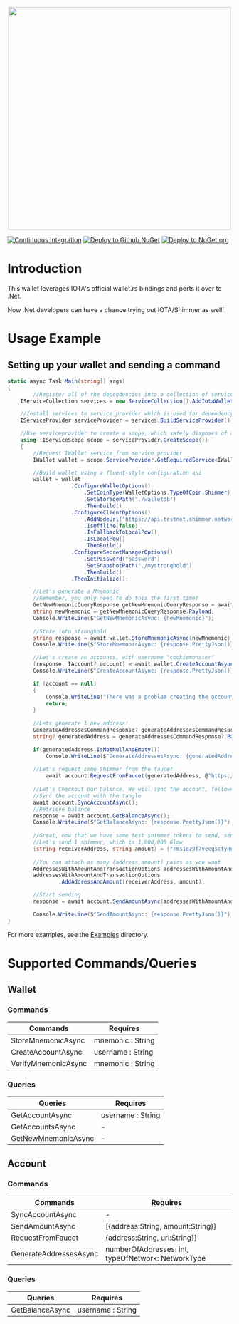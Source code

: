 <p align="center">
    <img src="https://user-images.githubusercontent.com/12537739/192513130-58bdd96d-60c7-4303-a8b1-949c301485ef.png" width="500" >
</p>

[![Continuous Integration](https://github.com/wireless90/IotaWallet.NET/actions/workflows/Compile.yml/badge.svg?branch=main)](https://github.com/wireless90/IotaWallet.NET/actions/workflows/Compile.yml)
[![Deploy to Github NuGet](https://github.com/wireless90/IotaWallet.NET/actions/workflows/GithubNuget.yml/badge.svg)](https://github.com/wireless90/IotaWallet.NET/actions/workflows/GithubNuget.yml)
[![Deploy to NuGet.org](https://github.com/wireless90/IotaWallet.NET/actions/workflows/Nuget.yml/badge.svg)](https://github.com/wireless90/IotaWallet.NET/actions/workflows/Nuget.yml)

# Introduction

This wallet leverages IOTA's official wallet.rs bindings and ports it over to .Net.

Now .Net developers can have a chance trying out IOTA/Shimmer as well!

# Usage Example

## Setting up your wallet and sending a command

```cs
static async Task Main(string[] args)
{
    	//Register all of the dependencies into a collection of services
	IServiceCollection services = new ServiceCollection().AddIotaWalletServices();

	//Install services to service provider which is used for dependency injection
	IServiceProvider serviceProvider = services.BuildServiceProvider();

	//Use serviceprovider to create a scope, which safely disposes of all services at end of scope
	using (IServiceScope scope = serviceProvider.CreateScope())
	{
		//Request IWallet service from service provider
		IWallet wallet = scope.ServiceProvider.GetRequiredService<IWallet>();

		//Build wallet using a fluent-style configuration api
		wallet = wallet
					.ConfigureWalletOptions()
						.SetCoinType(WalletOptions.TypeOfCoin.Shimmer)
						.SetStoragePath("./walletdb")
						.ThenBuild()
					.ConfigureClientOptions()
						.AddNodeUrl("https://api.testnet.shimmer.network")
						.IsOffline(false)
						.IsFallbackToLocalPow()
						.IsLocalPow()
						.ThenBuild()
					.ConfigureSecretManagerOptions()
						.SetPassword("password")
						.SetSnapshotPath("./mystronghold")
						.ThenBuild()
					.ThenInitialize();

		//Let's generate a Mnemonic
		//Remember, you only need to do this the first time!
		GetNewMnemonicQueryResponse getNewMnemonicQueryResponse = await wallet.GetNewMnemonicAsync();
		string newMnemonic = getNewMnemonicQueryResponse.Payload;
		Console.WriteLine($"GetNewMnemonicAsync: {newMnemonic}");
		
		//Store into stronghold
		string response = await wallet.StoreMnemonicAsync(newMnemonic);
		Console.WriteLine($"StoreMnemonicAsync: {response.PrettyJson()}");

		//Let's create an accounts, with username "cookiemonster"
		(response, IAccount? account) = await wallet.CreateAccountAsync("cookiemonster");
		Console.WriteLine($"CreateAccountAsync: {response.PrettyJson()}");

		if (account == null)
		{
			Console.WriteLine("There was a problem creating the account.");
			return;
		}
		
		//Lets generate 1 new address!
		GenerateAddressesCommandResponse? generateAddressesCommandResponse = await account.GenerateAddressesAsync(numberOfAddresses: 1, NetworkType.Testnet);
		string? generatedAddress = generateAddressesCommandResponse?.Payload?.FirstOrDefault()?.Address;

		if(generatedAddress.IsNotNullAndEmpty())
			Console.WriteLine($"GenerateAddressesAsync: {generatedAddress}");
			
		//Let's request some Shimmer from the faucet
        	await account.RequestFromFaucet(generatedAddress, @"https://faucet.testnet.shimmer.network");
        
		//Let's Checkout our balance. We will sync the account, followed by checking the balance.
		//Sync the account with the tangle
		await account.SyncAccountAsync();
		//Retrieve balance
		response = await account.GetBalanceAsync();
		Console.WriteLine($"GetBalanceAsync: {response.PrettyJson()}");
		
		//Great, now that we have some test shimmer tokens to send, send to me!
		//Let's send 1 shimmer, which is 1,000,000 Glow
		(string receiverAddress, string amount) = ("rms1qz9f7vecqscfynnxacyzefwvpza0wz3r0lnnwrc8r7qhx65s5x7rx2fln5q", "1000000");
		
		//You can attach as many (address,amount) pairs as you want
		AddressesWithAmountAndTransactionOptions addressesWithAmountAndTransactionOptions = new AddressesWithAmountAndTransactionOptions();
		addressesWithAmountAndTransactionOptions
				.AddAddressAndAmount(receiverAddress, amount);

		//Start sending
		response = await account.SendAmountAsync(addressesWithAmountAndTransactionOptions);

		Console.WriteLine($"SendAmountAsync: {response.PrettyJson()}");
}
```

For more examples, see the [Examples](https://github.com/wireless90/IotaWallet.NET/tree/main/csharp/IotaWalletNet/IotaWalletNet.Main/Examples) directory.

# Supported Commands/Queries

## Wallet
### Commands

Commands  | Requires
------------- | -------------
StoreMnemonicAsync  | mnemonic : String
CreateAccountAsync | username : String
VerifyMnemonicAsync | mnemonic : String


### Queries

Queries | Requires
--------- | -----------
GetAccountAsync | username : String
GetAccountsAsync | -
GetNewMnemonicAsync | -

## Account

### Commands

Commands  | Requires
------------- | -------------
SyncAccountAsync     | -
SendAmountAsync | [{address:String, amount:String}]
RequestFromFaucet | {address:String, url:String}]
GenerateAddressesAsync | numberOfAddresses: int, typeOfNetwork: NetworkType 

### Queries


Queries | Requires
--------- | -----------
GetBalanceAsync | username : String
